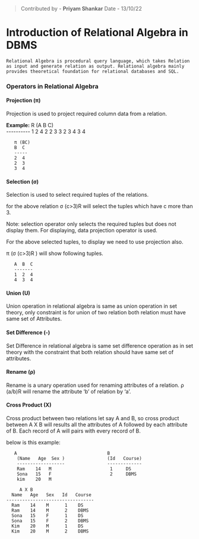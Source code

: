 >Contributed by - **Priyam Shankar**
>Date - 13/10/22

# Introduction of Relational Algebra in DBMS
	Relational Algebra is procedural query language, which takes Relation as input and generate relation as output. Relational algebra mainly provides theoretical foundation for relational databases and SQL.

### Operators in Relational Algebra
#### Projection (π)
Projection is used to project required column data from a relation.

**Example:**
	   R 
	  (A  B  C)    
	  ----------
	   1  2  4
	   2  2  3
	   3  2  3
	   4  3  4
	
	   π (BC) 
	   B  C
	   -----
	   2  4
	   2  3
	   3  4

#### Selection (σ)
Selection is used to select required tuples of the relations.

for the above relation
σ (c>3)R
will select the tuples which have c more than 3.

Note: selection operator only selects the required tuples but does not display them. For displaying, data projection operator is used.

For the above selected tuples, to display we need to use projection also.

 π (σ (c>3)R ) will show following tuples.

	   A  B  C
	   -------
	   1  2  4
	   4  3  4

#### Union (U)
Union operation in relational algebra is same as union operation in set theory, only constraint is for union of two relation both relation must have same set of Attributes.

#### Set Difference (-)
Set Difference in relational algebra is same set difference operation as in set theory with the constraint that both relation should have same set of attributes.

 

#### Rename (ρ)
Rename is a unary operation used for renaming attributes of a relation.
ρ (a/b)R will rename the attribute ‘b’ of relation by ‘a’.

 

#### Cross Product (X)

Cross product between two relations let say A and B, so cross product between A X B will results all the attributes of A followed by each attribute of B. Each record of A will pairs with every record of B.
	
below is this example:

	   A                                  B
	    (Name   Age  Sex )                (Id   Course)  
	    ------------------                -------------
	    Ram    14   M                      1     DS
	    Sona   15   F                      2     DBMS
	    kim    20   M

	     A X B
	  Name   Age   Sex   Id   Course
	---------------------------------
	  Ram    14    M      1    DS
	  Ram    14    M      2    DBMS
	  Sona   15    F      1    DS
	  Sona   15    F      2    DBMS
	  Kim    20    M      1    DS
  	  Kim    20    M      2    DBMS

